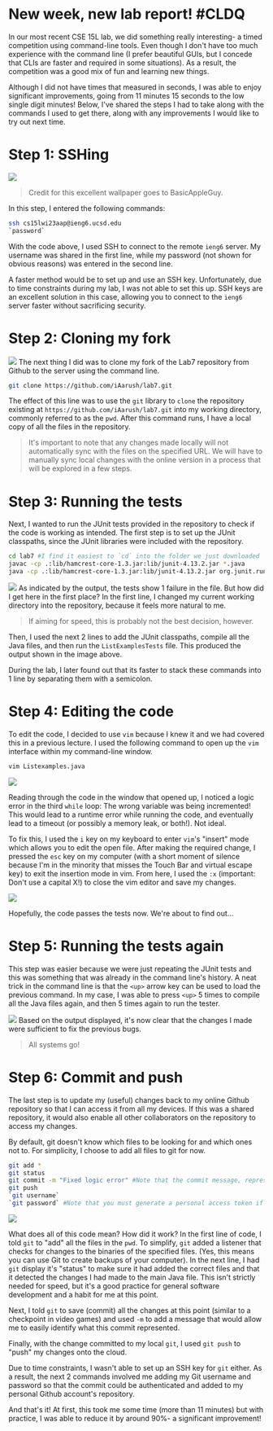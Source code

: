# New week, new lab report! #CLDQ

In our most recent CSE 15L lab, we did something really interesting- a timed competition using command-line tools. Even though I don't have too much experience with the command line (I prefer beautiful GUIs, but I concede that CLIs are faster and required in some situations). As a result, the competition was a good mix of fun and learning new things. 

Although I did not have times that measured in seconds, I was able to enjoy significant improvements, going from 11 minutes 15 seconds to the low single digit minutes! Below, I've shared the steps I had to take along with the commands I used to get there, along with any improvements I would like to try out next time. 

# Step 1: SSHing 
<img src="Week-7-lab-report-files/Step 1.png">

> Credit for this excellent wallpaper goes to BasicAppleGuy.

In this step, I entered the following commands: 
```bash
ssh cs15lwi23aap@ieng6.ucsd.edu
`password`
```
With the code above, I used SSH to connect to the remote `ieng6` server. My username was shared in the first line, while my password (not shown for obvious reasons) was entered in the second line. 

A faster method would be to set up and use an SSH key. Unfortunately, due to time constraints during my lab, I was not able to set this up. SSH keys are an excellent solution in this case, allowing you to connect to the `ieng6` server faster without sacrificing security. 

# Step 2: Cloning my fork 
<img src="Week-7-lab-report-files/Step 2.png">
The next thing I did was to clone my fork of the Lab7 repository from Github to the server using the command line. 

```bash 
git clone https://github.com/iAarush/lab7.git
```

The effect of this line was to use the `git` library to `clone` the repository existing at `https://github.com/iAarush/lab7.git` into my working directory, commonly referred to as the `pwd`. After this command runs, I have a local copy of all the files in the repository.

> It's important to note that any changes made locally will not automatically sync with the files on the specified URL. We will have to manually sync local changes with the online version in a process that will be explored in a few steps. 

# Step 3: Running the tests 
Next, I wanted to run the JUnit tests provided in the repository to check if the code is working as intended. The first step is to set up the JUnit classpaths, since the JUnit libraries were included with the repository. 

```bash 
cd lab7 #I find it easiest to `cd` into the folder we just downloaded 
javac -cp .:lib/hamcrest-core-1.3.jar:lib/junit-4.13.2.jar *.java
java -cp .:lib/hamcrest-core-1.3.jar:lib/junit-4.13.2.jar org.junit.runner.JUnitCore ListExamplesTests
```

<img src="Week-7-lab-report-files/Step 3.png">
As indicated by the output, the tests show 1 failure in the file. But how did I get here in the first place? In the first line, I changed my current working directory into the repository, because it feels more natural to me. 

> If aiming for speed, this is probably not the best decision, however. 

Then, I used the next 2 lines to add the JUnit classpaths, compile all the Java files, and then run the `ListExamplesTests` file. This produced the output shown in the image above. 

During the lab, I later found out that its faster to stack these commands into 1 line by separating them with a semicolon. 

# Step 4: Editing the code 
To edit the code, I decided to use `vim` because I knew it and we had covered this in a previous lecture. I used the following command to open up the `vim` interface within my command-line window. 

```bash
vim Listexamples.java
```

<img src="Week-7-lab-report-files/vim.png">

Reading through the code in the window that opened up, I noticed a logic error in the third `while` loop: The wrong variable was being incremented! This would lead to a runtime error while running the code, and eventually lead to a timeout (or possibly a memory leak, or both!). Not ideal. 

To fix this, I used the `i` key  on my keyboard to enter `vim`'s "insert" mode which allows you to edit the open file. After making the required change, I pressed the `esc` key on my computer (with a short moment of silence because I'm in the minority that misses the Touch Bar and virtual escape key) to exit the insertion mode in vim. From here, I used the `:x` (important: Don't use a capital X!) to close the vim editor and save my changes. 

<img src="Week-7-lab-report-files/after vim changes.png">

Hopefully, the code passes the tests now. We're about to find out... 

# Step 5: Running the tests again
This step was easier because we were just repeating the JUnit tests and this was something that was already in the command line's history. A neat trick in the command line is that the `<up>` arrow key can be used to load the previous command. In my case, I was able to press `<up>` 5 times to compile all the Java files again, and then 5 times again to run the tester. 

<img src="Week-7-lab-report-files/Step 5.png">
Based on the output displayed, it's now clear that the changes I made were sufficient to fix the previous bugs. 

> All systems go! 

# Step 6: Commit and push 
The last step is to update my (useful) changes back to my online Github repository so that I can access it from all my devices. If this was a shared repository, it would also enable all other collaborators on the repository to access my changes. 

By default, git doesn't know which files to be looking for and which ones not to. For simplicity, I choose to add all files to git for now. 

```bash 
git add *
git status 
git commit -m "Fixed logic error" #Note that the commit message, represented by the string after the -m modifier, is both good practice and also required for a commit. 
git push 
`git username`
`git password` #Note that you must generate a personal access token if you have 2FA on. 
```

<img src="Week-7-lab-report-files/Step 6.png">

What does all of this code mean? How did it work? 
In the first line of code, I told `git` to "add" all the files in the `pwd`. To simplify, `git` added a listener that checks for changes to the binaries of the specified files. (Yes, this means you can use Git to create backups of your computer). In the next line, I had `git` display it's "status" to make sure it had added the correct files and that it detected the changes I had made to the main Java file. This isn't strictly needed for speed, but it's a good practice for general software development and a habit for me at this point. 

Next, I told `git` to save (commit) all the changes at this point (similar to a checkpoint in video games) and used `-m` to add a message that would allow me to easily identify what this commit represented. 

Finally, with the change committed to my local `git`, I used `git push` to "push" my changes onto the cloud. 

Due to time constraints, I wasn't able to set up an SSH key for `git` either. As a result, the next 2 commands involved me adding my Git username and password so that the commit could be authenticated and added to my personal Github account's repository. 

And that's it! At first, this took me some time (more than 11 minutes) but with practice, I was able to reduce it by around 90%- a significant improvement! 